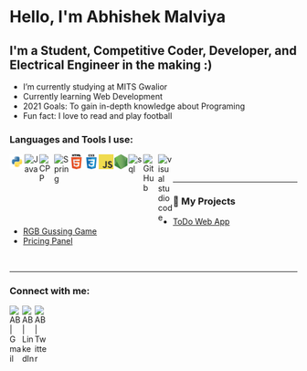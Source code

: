 
# Hello, I'm Abhishek Malviya

## I'm a Student, Competitive Coder, Developer, and Electrical Engineer in the making :)

-   I’m currently studying at MITS Gwalior
-   Currently learning Web Development
-   2021 Goals: To gain in-depth knowledge about Programing
-   Fun fact: I love to read and play football

### Languages and Tools I use:

<img align="left" alt="Python" width="26px" src="https://raw.githubusercontent.com/github/explore/80688e429a7d4ef2fca1e82350fe8e3517d3494d/topics/python/python.png" /> 
<img align="left" alt="Java" width="26px" src="https://github.com/abfeb8/abfeb8/blob/master/Resources/java.png" /> 
<img align="left" alt="CPP" width="26px" src="https://github.com/abfeb8/abfeb8/blob/master/Resources/cpp.png" /> 
<img align="left" alt="Spring" width="26px" src="https://github.com/abfeb8/abfeb8/blob/master/Resources/spring.png" /> 
<img align="left" alt="html5" width="26px" src="https://raw.githubusercontent.com/github/explore/80688e429a7d4ef2fca1e82350fe8e3517d3494d/topics/html/html.png" /> 
<img align="left" alt="css3" width="26px" src="https://raw.githubusercontent.com/github/explore/80688e429a7d4ef2fca1e82350fe8e3517d3494d/topics/css/css.png" />
<img align="left" alt="javascript" width="26px" src="https://raw.githubusercontent.com/github/explore/80688e429a7d4ef2fca1e82350fe8e3517d3494d/topics/javascript/javascript.png" />
<img align="left" alt="node.js" width="26px" src="https://raw.githubusercontent.com/github/explore/80688e429a7d4ef2fca1e82350fe8e3517d3494d/topics/nodejs/nodejs.png" />
<img align="left" alt="sql" width="26px" src="https://github.com/abfeb8/abfeb8/blob/master/Resources/sql.png" />
<img align="left" alt="GitHub" width="26px" src="https://github.com/abfeb8/abfeb8/blob/master/Resources/github.png" />
<img align="left" alt="visual studio code" width="26px" src="https://github.com/abfeb8/abfeb8/blob/master/Resources/vscode.png" />
<br />
<br />

---

### 📕 My Projects

-   [ToDo Web App][todo]
-   [RGB Gussing Game][rgbgame]
-   [Pricing Panel][pricingpanel]

<br />

---

### Connect with me:

[<img align="left" alt="AB | Gmail" width="22px" src="https://github.com/abfeb8/abfeb8/blob/master/Resources/gmail.png" />][gmail]
[<img align="left" alt="AB | LinkedIn" width="22px" src="https://github.com/abfeb8/abfeb8/blob/master/Resources/linkdin.png" />][linkedin]
[<img align="left" alt="AB | Twitter" width="22px" src="https://github.com/abfeb8/abfeb8/blob/master/Resources/twitter.png" />][twitter]


[twitter]: https://twitter.com/itsabi_z1
[instagram]: https://instagram.com/itsabi_z1
[linkedin]: https://linkedin.com/in/abfeb8
[gmail]: mailto:emailabhishekmalviya@gmail.com
[todo]: https://abfeb8.github.io/projectsRepo/toDo/index.html
[rgbgame]: https://abfeb8.github.io/projectsRepo/rgbGuessingGame/structure.html
[portfolio]: https://abfeb8.github.io/projectsRepo/Portfolio/Portfolio.html
[pricingpanel]: https://abfeb8.github.io/projectsRepo/PricingPanel/index.html
[FantasyCricket]: https://github.com/abfeb8/FantasyCricket
